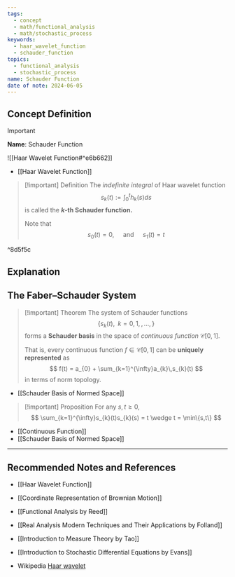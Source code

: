 ```yaml
---
tags:
  - concept
  - math/functional_analysis
  - math/stochastic_process
keywords:
  - haar_wavelet_function
  - schauder_function
topics:
  - functional_analysis
  - stochastic_process
name: Schauder Function
date of note: 2024-06-05
---
```


## Concept Definition

>[!important]
>**Name**: Schauder Function

![[Haar Wavelet Function#^e6b662]]

- [[Haar Wavelet Function]]

>[!important] Definition
>The *indefinite integral* of Haar wavelet function
>$$
>s_{k}(t) := \int_{0}^{t}h_{k}(s)ds
>$$
>is called the **$k$-th Schauder function.**
>
>Note that 
>$$s_{0}(t) = 0, \quad \text{ and } \quad s_{1}(t) = t$$

^8d5f5c


## Explanation


## The Faber–Schauder System

>[!important] Theorem
>The system of Schauder functions $$\{ s_{k}(t),\;\; k=0,1,\,{,}\ldots{,}\, \}$$ forms a **Schauder basis** in the space of *continuous function* $\mathcal{C}[0,1].$
>
>That is, every continuous function $f\in \mathcal{C}[0,1]$ can be **uniquely represented** as 
>$$
>f(t) = a_{0} + \sum_{k=1}^{\infty}a_{k}\,s_{k}(t)
>$$
>in terms of norm topology.

- [[Schauder Basis of Normed Space]]


>[!important] Proposition
>For any $s, t \ge 0$, 
>$$
>\sum_{k=1}^{\infty}s_{k}(t)s_{k}(s) = t \wedge t = \min\{s,t\}
>$$

- [[Continuous Function]]
- [[Schauder Basis of Normed Space]]




-----------
##  Recommended Notes and References

- [[Haar Wavelet Function]]
- [[Coordinate Representation of Brownian Motion]]


- [[Functional Analysis by Reed]]
- [[Real Analysis Modern Techniques and Their Applications by Folland]]
- [[Introduction to Measure Theory by Tao]]

- [[Introduction to Stochastic Differential Equations by Evans]]

- Wikipedia [Haar wavelet](https://en.wikipedia.org/wiki/Haar_wavelet)